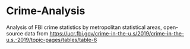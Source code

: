 # Crime-Analysis
Analysis of FBI crime statistics by metropolitan statistical areas, open-source data from https://ucr.fbi.gov/crime-in-the-u.s/2019/crime-in-the-u.s.-2019/topic-pages/tables/table-6
